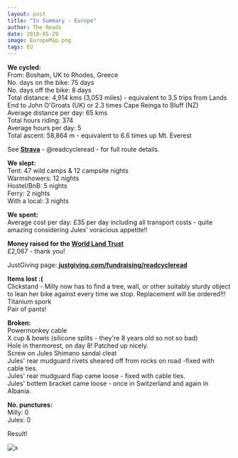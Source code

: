 ```yaml
---
layout: post
title: "In Summary - Europe"
author: The Reads
date: 2018-05-29
image: EuropeMap.png
tags: EU    
---
```

**We cycled:**  
From: Bosham, UK to Rhodes, Greece  
No. days on the bike:  75 days  
No. days off the bike: 8 days  
Total distance:  4,914 kms (3,053 miles) - equivalent to 3.5 trips from Lands End to John O'Groats (UK) or 2.3 times Cape Reinga to Bluff (NZ)  
Average distance per day: 65 kms  
Total hours riding:  374  
Average hours per day: 5  
Total ascent: 58,864 m - equivalent to 6.6 times up Mt. Everest

See [**Strava**](https://www.strava.com/athletes/readcycleread) - @readcycleread - for full route details.

**We slept:**  
Tent: 47 wild camps & 12 campsite nights  
Warmshowers: 12 nights  
Hostel/BnB: 5 nights  
Ferry: 2 nights  
With a local: 3 nights  

**We spent:**  
Average cost per day: £35 per day including all transport costs  - quite amazing considering Jules' voracious appetite!!  

**Money raised for the [**World Land Trust**](http://www.worldlandtrust.org/)**  
£2,067 - thank you!

JustGiving page: 
[**justgiving.com/fundraising/readcycleread**](https://www.justgiving.com/fundraising/readcycleread)  

**Items lost :(**  
Clickstand - Milly now has to find a tree, wall, or other suitably sturdy object to lean her bike against every time we stop. Replacement will be ordered!!!  
Titanium spork  
Pair of pants!  

**Broken:**  
Powermonkey cable  
X cup & bowls (silicone splits - they're 8 years old so not so bad)  
Hole in thermorest, on day 8! Patched up nicely.  
Screw on Jules Shimano sandal cleat  
Jules' rear mudguard rivets sheared off from rocks on road -fixed with cable ties.  
Jules' rear mudguard flap came loose - fixed with cable ties.  
Jules' bottem bracket came loose - once in Switzerland and again in Albania.  

**No. punctures:**  
Milly: 0  
Jules: 0  

Result!  


![x](assets/img/x.jpg)  
